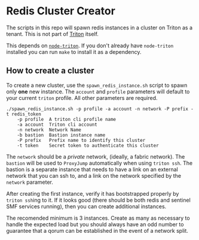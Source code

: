 <!-- This Source Code Form is subject to the terms of the Mozilla Public
   - License, v. 2.0. If a copy of the MPL was not distributed with this
   - file, You can obtain one at https://mozilla.org/MPL/2.0/. -->

# Redis Cluster Creator

The scripts in this repo will spawn redis instances in a cluster on Triton as
a tenant. This is not part of [Triton][triton] itself.

This depends on [`node-triton`][node-triton]. If you don't already have
`node-triton` installed you can run `make` to install it as a dependency.

[triton]: https://github.com/joyent/triton
[node-triton]: https://github.com/joyent/node-triton

## How to create a cluster

To create a new cluster, use the `spawn_redis_instance.sh` script to spawn
only **one** new instance. The `account` and `profile` parameters will default
to your current `triton` profile. All other parameters are required.

```shell
./spawn_redis_instance.sh -p profile -a account -n network -P prefix -t redis_token
    -p profile  A triton cli profile name
    -a account  Triton cli account
    -n network  Network Name
    -b bastion  Bastion instance name
    -P prefix   Prefix name to identify this cluster
    -t token    Secret token to authenticate this cluster
```

The `network` should be a *private* network, (ideally, a fabric network). The
`bastion` will be used to `ProxyJump` automatically when using `triton ssh`.
The bastion is a separate instance that needs to have a link on an external
network that you can ssh to, and a link on the network specified by the
`network` parameter.

After creating the first instance, verify it has bootstrapped properly
by `triton ssh`ing to it. If it looks good (there should be both redis and
sentinel SMF services running), then you can create additional instances.

The recomended minimum is 3 instances. Create as many as necessary to handle
the expected load but you should always have an odd number to guarantee that
a qorum can be established in the event of a network split.
